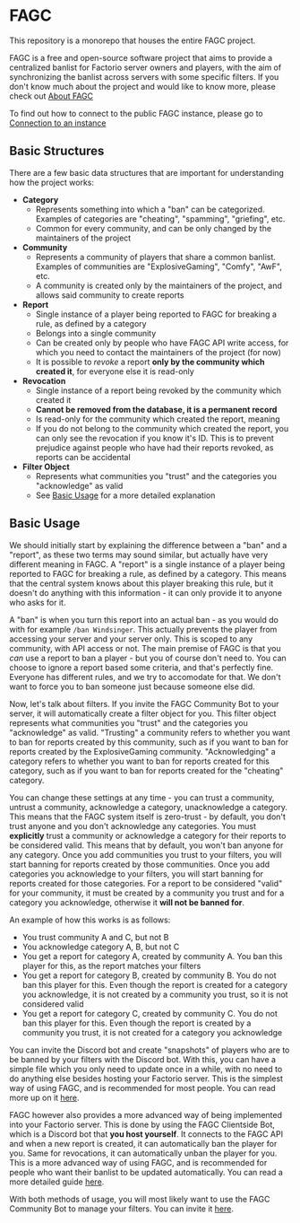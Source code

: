 # FAGC

This repository is a monorepo that houses the entire FAGC project.

FAGC is a free and open-source software project that aims to provide a centralized banlist for Factorio server owners and players, with the aim
of synchronizing the banlist across servers with some specific filters. If you don't know much about the project and would like to know more,
please check out [About FAGC](#about-fagc)

To find out how to connect to the public FAGC instance, please go to [Connection to an instance](./getting-started/connect-to-instance.md)

## Basic Structures

There are a few basic data structures that are important for understanding how the project works:
- **Category**
	- Represents something into which a "ban" can be categorized. Examples of categories are "cheating", "spamming", "griefing", etc.
	- Common for every community, and can be only changed by the maintainers of the project
- **Community**
	- Represents a community of players that share a common banlist. Examples of communities are "ExplosiveGaming", "Comfy", "AwF", etc.
	- A community is created only by the maintainers of the project, and allows said community to create reports
- **Report**
	- Single instance of a player being reported to FAGC for breaking a rule, as defined by a category
	- Belongs into a single community
	- Can be created only by people who have FAGC API write access, for which you need to contact the maintainers of the project (for now)
	- It is possible to *revoke* a report **only by the community which created it**, for everyone else it is read-only
- **Revocation**
	- Single instance of a report being revoked by the community which created it
	- **Cannot be removed from the database, it is a permanent record**
	- Is read-only for the community which created the report, meaning
	- If you do not belong to the community which created the report, you can only see the revocation if you know it's ID. This is to prevent
	  prejudice against people who have had their reports revoked, as reports can be accidental
- **Filter Object**
	- Represents what communities you "trust" and the categories you "acknowledge" as valid
	- See [Basic Usage](#basic-usage) for a more detailed explanation

## Basic Usage

We should initially start by explaining the difference between a "ban" and a "report", as these two terms may sound similar, but actually have very different
meaning in FAGC. A "report" is a single instance of a player being reported to FAGC for breaking a rule, as defined by a category. This means that the central
system knows about this player breaking this rule, but it doesn't do anything with this information - it can only provide it to anyone who asks for it.

A "ban" is when you turn this report into an actual ban - as you would do with for example `/ban Windsinger`. This actually prevents the player from accessing
your server and your server only. This is scoped to any community, with API access or not. The main premise of FAGC is that you *can* use a report to ban a
player - but you of course don't need to. You can choose to ignore a report based some criteria, and that's perfectly fine. Everyone has different rules, and
we try to accomodate for that. We don't want to force you to ban someone just because someone else did.

Now, let's talk about filters. If you invite the FAGC Community Bot to your server, it will automatically create a filter object for you. This filter object
represents what communities you "trust" and the categories you "acknowledge" as valid. "Trusting" a community refers to whether you want to ban for reports
created by this community, such as if you want to ban for reports created by the ExplosiveGaming community. "Acknowledging" a category refers to whether you
want to ban for reports created for this category, such as if you want to ban for reports created for the "cheating" category.

You can change these settings at any time - you can trust a community, untrust a community, acknowledge a category, unacknowledge a category. This means that
the FAGC system itself is zero-trust - by default, you don't trust anyone and you don't acknowledge any categories. You must **explicitly** trust a community
or acknowledge a category for their reports to be considered valid. This means that by default, you won't ban anyone for any category. Once you add communities
you trust to your filters, you will start banning for reports created by those communities. Once you add categories you acknowledge to your filters, you will
start banning for reports created for those categories. For a report to be considered "valid" for your community, it must be created by a community you trust
and for a category you acknowledge, otherwise it **will not be banned for**.

An example of how this works is as follows:
- You trust community A and C, but not B
- You acknowledge category A, B, but not C
- You get a report for category A, created by community A. You ban this player for this, as the report matches your filters
- You get a report for category B, created by community B. You do not ban this player for this. Even though the report is created for a category you acknowledge,
  it is not created by a community you trust, so it is not considered valid
- You get a report for category C, created by community C. You do not ban this player for this. Even though the report is created by a community you trust, it
  is not created for a category you acknowledge

You can invite the Discord bot and create "snapshots" of players who are to be banned by your filters with the Discord bot. With this, you can have a simple
file which you only need to update once in a while, with no need to do anything else besides hosting your Factorio server. This is the simplest way of using
FAGC, and is recommended for most people. You can read more up on it [here](./getting-started/connect-to-instance.md#generating-a-banlist-only).

FAGC however also provides a more advanced way of being implemented into your Factorio server. This is done by using the FAGC Clientside Bot, which is a Discord
bot that **you host yourself**. It connects to the FAGC API and when a new report is created, it can automatically ban the player for you. Same for revocations,
it can automatically unban the player for you. This is a more advanced way of using FAGC, and is recommended for people who want their banlist to be updated
automatically. You can read a more detailed guide [here](./getting-started/connect-to-instance.md#using-the-clientside-bot).

With both methods of usage, you will most likely want to use the FAGC Community Bot to manage your filters. You can invite it [here](https://discord.com/api/oauth2/authorize?client_id=817908486494617621&scope=bot+identify+applications.commands+applications.commands.permissions.update&response_type=code&redirect_uri=https%3A%2F%2Ffactoriobans.club%2Fapi%2Fdiscord%2Foauth%2Fcallback&permissions=156766628928).

